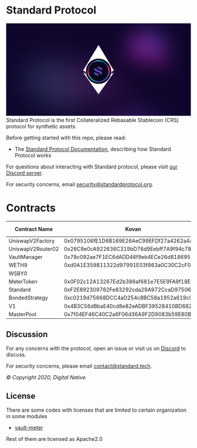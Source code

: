 # Standard Protocol
![banner](./media/standard-evm.png)
Standard Protocol is the first Collateralized Rebasable Stablecoin (CRS) protocol for
synthetic assets.

Before getting started with this repo, please read:

* The [Standard Protocol Documentation](docs.standardprotocol.org), describing how Standard Protocol works

For questions about interacting with Standard protocol, please visit [our Discord server](https://chat.standardprotocol.org).

For security concerns, email [security@standardprotocol.org](mailto:security@standardprotocol.org).

# Contracts

| Contract Name     | Kovan                                      | Ropsten                                    | Rinkeby                                    | Shibuya                                    | Mumbai | Eth Mainnet | Polygon Mainnet | Shiden |
|-------------------|--------------------------------------------|--------------------------------------------|--------------------------------------------|--------------------------------------------|--------|-------------|-----------------|--------|
| UniswapV2Factory  | 0x0795106fE1D6B169E26AeC99EFDf27a4262a4a9e | 0xa41A122F29ebfB4c36C8D8B3C008C8C71102Ade0 | 0xECE0554320b172E3B5C05F6eF00029e138105A98 | 0x1310A6c52132b6C8a74373b6ed5b77404921e26A |        |             |                 |        |
| UniswapV2Router02 | 0x26C9e0cA922636C319bD76d9Eebff7A9f94c7890 | 0x264df23E4E62BB0d47473e853ab3f0E1e6193425 | 0xE0B9cB6e75e31C5fE512A07c83B5Eeb63130DD3d | 0x5d079f9f247F2A22fF8326C2EAb38609E54a865a |        |             |                 |        |
| VaultManager      | 0x78c092ae7F1EC6dADD46f9eb4ECe26d81869572B |                                            |                                            |                                            |        |             |                 |        |
| WETH9             | 0xd0A1E359811322d97991E03f863a0C30C2cF029C | 0xc778417e063141139fce010982780140aa0cd5ab | 0xDf032Bc4B9dC2782Bb09352007D4C57B75160B15 |                                            |        |             |                 |        |
| WSBY0             |                                            |                                            | 0x5d079f9f247F2A22fF8326C2EAb38609E54a865a | 0x3b333B767011D5B28B3a1b88d6c2c26cc68C27D4 |        |             |                 |        |
| MeterToken        | 0x0F02c12A13267Ed2b386af681e7E5E9FA9f18Ef6 |                                            |                                            |                                            |        |             |                 |        |
| Standard          | 0xF2E892309762Fe83292cda29A972CcaD97506c01 |                                            | 0x3b333B767011D5B28B3a1b88d6c2c26cc68C27D4 | 0xCE9Fa59dE891CBDB6C2fc7EE062C54b9aD4Ee36c |        |             |                 |        |
| BondedStrategy    | 0xc0219d75668DCC4aD254c8BC58a1952a619c0Bd5 |                                            |                                            |                                            |        |             |                 |        |
| V1                | 0x4B3C56dBbaE40cd8e82eADBF39528410BD6826bA |                                            |                                            |                                            |        |             |                 |        |
| MasterPool        | 0x7f04EF46C40C2a6F06d36A9F2D9083b59E80B2A7 |                                            |                                            |                                            |        |             |                 |        |

Discussion
----------

For any concerns with the protocol, open an issue or visit us on [Discord](https://discord.gg/XUNxwXNZVA) to discuss.

For security concerns, please email [contact@standard.tech](mailto:contact@standard.tech).

_© Copyright 2020, Digital Native_

License
---------

There are some codes with licenses that are limited to certain organization in some modules
* [vault-meter](https://github.com/digitalnativeinc/standard-evm/tree/main/contracts/vaults/meter)

Rest of them are licensed as Apache2.0
